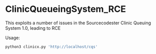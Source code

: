 # ClinicQueueingSystem_RCE
This exploits a number of issues in the Sourcecodester Clinic Queuing System 1.0, leading to RCE

Usage:

```bash
python3 clinicx.py 'http://localhost/cqs'
```
